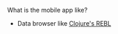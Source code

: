 What is the mobile app like?

- Data browser like [Clojure's REBL](https://www.youtube.com/watch?v=c52QhiXsmyI)
